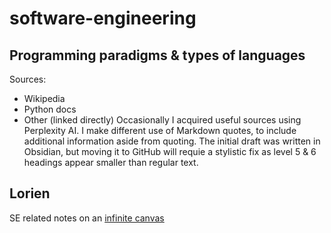 # software-engineering
## Programming paradigms & types of languages
Sources:
- Wikipedia
- Python docs
- Other (linked directly)
Occasionally I acquired useful sources using Perplexity AI. I make different use of Markdown quotes, to include additional information aside from quoting. The initial draft was written in Obsidian, but moving it to GitHub will requie a stylistic fix as level 5 & 6 headings appear smaller than regular text.

## Lorien
SE related notes on an [infinite canvas](https://github.com/mbrlabs/Lorien)
